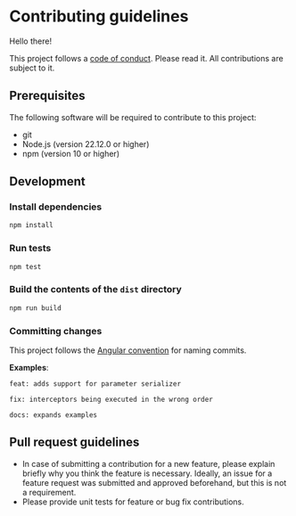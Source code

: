 # Contributing guidelines

Hello there!

This project follows a [code of conduct](https://github.com/kleinfreund/retrieve/blob/main/CODE_OF_CONDUCT.md). Please read it. All contributions are subject to it.

## Prerequisites

The following software will be required to contribute to this project:

- git
- Node.js (version 22.12.0 or higher)
- npm (version 10 or higher)

## Development

### Install dependencies

```sh
npm install
```

### Run tests

```sh
npm test
```

### Build the contents of the `dist` directory

```sh
npm run build
```

### Committing changes

This project follows the [Angular convention](https://github.com/conventional-changelog/conventional-changelog/tree/master/packages/conventional-changelog-angular) for naming commits.

**Examples**:

```
feat: adds support for parameter serializer
```

```
fix: interceptors being executed in the wrong order
```

```
docs: expands examples
```

## Pull request guidelines

- In case of submitting a contribution for a new feature, please explain briefly why you think the feature is necessary. Ideally, an issue for a feature request was submitted and approved beforehand, but this is not a requirement.
- Please provide unit tests for feature or bug fix contributions.
